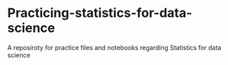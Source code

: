 # Practicing-statistics-for-data-science
A reposiroty for practice files and notebooks regarding Statistics for data science
